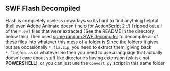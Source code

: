 ## SWF Flash Decompiled

Flash is completely useless nowadays so its hard to find anything helpful (hell even Adobe Animate doesn't help for ActionScript 2 :/)
I ripped out all of the `*.swf` files that were extracted (See the README in the directory below this)
Then used [some random SWF decompiler](https://pdfrecover.herokuapp.com/swfdecompiler/) to decompile all of these files into whatever this mess of a folder is
Since the folders it gives out are occasionally `*.fla.zip`, you need to extract them, giving back `*.fla\foo.as` or whatever
So then you need to use a language that actually doesn't care about stuff like directories having extension (tsk tsk not **POWERSHELL**), or you can just use the `Convert.py` script in this same folder